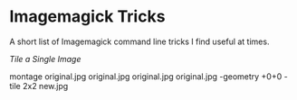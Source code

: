 # Imagemagick Tricks

A short list of Imagemagick command line tricks I find useful at times.

*Tile a Single Image*

montage original.jpg original.jpg original.jpg original.jpg -geometry +0+0 -tile 2x2 new.jpg
